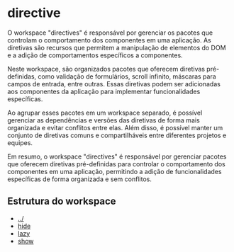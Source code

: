 # directive

O workspace "directives" é responsável por gerenciar os pacotes que controlam o comportamento dos componentes em uma aplicação. As diretivas são recursos que permitem a manipulação de elementos do DOM e a adição de comportamentos específicos a componentes.

Neste workspace, são organizados pacotes que oferecem diretivas pré-definidas, como validação de formulários, scroll infinito, máscaras para campos de entrada, entre outras. Essas diretivas podem ser adicionadas aos componentes da aplicação para implementar funcionalidades específicas.

Ao agrupar esses pacotes em um workspace separado, é possível gerenciar as dependências e versões das diretivas de forma mais organizada e evitar conflitos entre elas. Além disso, é possível manter um conjunto de diretivas comuns e compartilháveis entre diferentes projetos e equipes.

Em resumo, o workspace "directives" é responsável por gerenciar pacotes que oferecem diretivas pré-definidas para controlar o comportamento dos componentes em uma aplicação, permitindo a adição de funcionalidades específicas de forma organizada e sem conflitos.

## Estrutura do workspace

-  [../](https://github.com/deMGoncalves/grupoQ/blob/master/.prelude/README.md)
-  [hide]()
-  [lazy]()
-  [show]()
